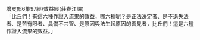 增支部6集97經/效益經(莊春江譯)  
「比丘們！有這六種作證入流果的效益，哪六種呢？是正法決定者、是不退失法者、是苦有限者、具備不共智、是原因與法生起原因的善見者，比丘們！這是六種作證入流果的效益。」  
  
  
